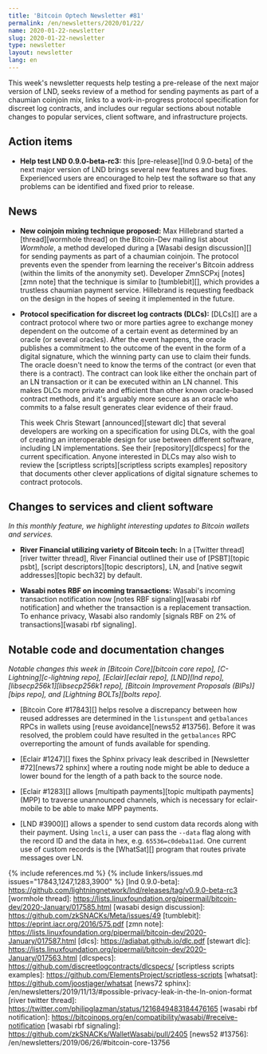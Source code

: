 ```yaml
---
title: 'Bitcoin Optech Newsletter #81'
permalink: /en/newsletters/2020/01/22/
name: 2020-01-22-newsletter
slug: 2020-01-22-newsletter
type: newsletter
layout: newsletter
lang: en
---
```

This week's newsletter requests help testing a pre-release of the next
major version of LND, seeks review of a method for sending payments
as part of a chaumian coinjoin mix, links to a work-in-progress protocol
specification for discreet log contracts, and includes our regular
sections about notable changes to popular services, client software, and
infrastructure projects.

## Action items

- **Help test LND 0.9.0-beta-rc3:** this [pre-release][lnd 0.9.0-beta]
  of the next major version of LND brings several new features and bug
  fixes.  Experienced users are encouraged to help test the software so
  that any problems can be identified and fixed prior to release.

## News

- **New coinjoin mixing technique proposed:** Max Hillebrand started a
  [thread][wormhole thread] on the Bitcoin-Dev mailing list about
  *Wormhole*, a method developed during a [Wasabi design discussion][]
  for sending payments as part of a chaumian coinjoin.  The protocol
  prevents even the spender from learning the receiver's Bitcoin address
  (within the limits of the anonymity set).  Developer ZmnSCPxj
  [notes][zmn note] that the technique is similar to [tumblebit][], which
  provides a trustless chaumian payment service.  Hillebrand is
  requesting feedback on the design in the hopes of seeing it
  implemented in the future.

- **Protocol specification for discreet log contracts (DLCs):** [DLCs][] are
  a contract protocol where two or more parties agree to exchange
  money dependent on the outcome of a certain event as determined by an
  oracle (or several oracles).  After the event happens, the oracle
  publishes a commitment to the outcome of the event in the form of a
  digital signature, which the winning party can use to claim their
  funds.  The oracle doesn't need to know the terms of the contract (or
  even that there is a contract).  The contract can look like either the
  onchain part of an LN transaction or it can be executed within an LN
  channel.  This makes DLCs more private and efficient than other known
  oracle-based contract methods, and it's arguably more secure as an
  oracle who commits to a false result generates clear evidence of their
  fraud.

    This week Chris Stewart [announced][stewart dlc] that several
    developers are working on a specification for using DLCs, with the
    goal of creating an interoperable design for use between different
    software, including LN implementations.  See their
    [repository][dlcspecs] for the current specification.  Anyone
    interested in DLCs may also wish to review the [scriptless
    scripts][scriptless scripts examples] repository that documents
    other clever applications of digital signature schemes to contract
    protocols.

## Changes to services and client software

*In this monthly feature, we highlight interesting updates to Bitcoin
wallets and services.*

- **River Financial utilizing variety of Bitcoin tech:** In a
  [Twitter thread][river twitter thread], River Financial outlined their use of
  [PSBT][topic psbt], [script descriptors][topic descriptors], LN, and
  [native  segwit addresses][topic bech32] by default.

- **Wasabi notes RBF on incoming transactions:** Wasabi's incoming transaction
  notification now [notes RBF signaling][wasabi rbf notification] and
  whether the transaction is a replacement transaction. To enhance privacy,
  Wasabi also randomly [signals RBF on 2% of transactions][wasabi rbf signaling].

## Notable code and documentation changes

*Notable changes this week in [Bitcoin Core][bitcoin core repo],
[C-Lightning][c-lightning repo], [Eclair][eclair repo], [LND][lnd repo],
[libsecp256k1][libsecp256k1 repo], [Bitcoin Improvement Proposals
(BIPs)][bips repo], and [Lightning BOLTs][bolts repo].*

- [Bitcoin Core #17843][] helps resolve a discrepancy between how reused
  addresses are determined in the `listunspent` and `getbalances` RPCs in
  wallets using [reuse avoidance][news52 #13756].  Before it was
  resolved, the problem could have resulted in the `getbalances` RPC
  overreporting the amount of funds available for spending.

- [Eclair #1247][] fixes the Sphinx privacy leak described in
  [Newsletter #72][news72 sphinx] where a routing node might be able to
  deduce a lower bound for the length of a path back to the source node.

- [Eclair #1283][] allows [multipath payments][topic multipath payments]
  (MPP) to traverse unannounced channels, which is necessary for
  eclair-mobile to be able to make MPP payments.

- [LND #3900][] allows a spender to send custom data records along
  with their payment.  Using `lncli`, a user can pass the `--data` flag
  along with the record ID and the data in hex, e.g. `65536=c0deba11ad`.
  One current use of custom records is the [WhatSat][] program that
  routes private messages over LN. <!-- source: "custom record sending"
  in https://github.com/joostjager/whatsat/commit/7c172ff8a63e56ec52005028b0f0d6b0a88867ec -->

{% include references.md %}
{% include linkers/issues.md issues="17843,1247,1283,3900" %}
[lnd 0.9.0-beta]: https://github.com/lightningnetwork/lnd/releases/tag/v0.9.0-beta-rc3
[wormhole thread]: https://lists.linuxfoundation.org/pipermail/bitcoin-dev/2020-January/017585.html
[wasabi design discussion]: https://github.com/zkSNACKs/Meta/issues/49
[tumblebit]: https://eprint.iacr.org/2016/575.pdf
[zmn note]: https://lists.linuxfoundation.org/pipermail/bitcoin-dev/2020-January/017587.html
[dlcs]: https://adiabat.github.io/dlc.pdf
[stewart dlc]: https://lists.linuxfoundation.org/pipermail/bitcoin-dev/2020-January/017563.html
[dlcspecs]: https://github.com/discreetlogcontracts/dlcspecs/
[scriptless scripts examples]: https://github.com/ElementsProject/scriptless-scripts
[whatsat]: https://github.com/joostjager/whatsat
[news72 sphinx]: /en/newsletters/2019/11/13/#possible-privacy-leak-in-the-ln-onion-format
[river twitter thread]: https://twitter.com/philipglazman/status/1216849483184476165
[wasabi rbf notification]: https://bitcoinops.org/en/compatibility/wasabi/#receive-notification
[wasabi rbf signaling]: https://github.com/zkSNACKs/WalletWasabi/pull/2405
[news52 #13756]: /en/newsletters/2019/06/26/#bitcoin-core-13756

